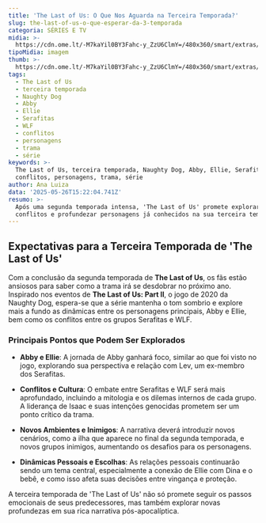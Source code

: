 ```yaml
---
title: 'The Last of Us: O Que Nos Aguarda na Terceira Temporada?'
slug: the-last-of-us-o-que-esperar-da-3-temporada
categoria: SÉRIES E TV
midia: >-
  https://cdn.ome.lt/-M7kaYil0BY3Fahc-y_ZzU6ClmY=/480x360/smart/extras/conteudos/omelete_THUMB_-_2025-05-26T113910.916.png
tipoMidia: imagem
thumb: >-
  https://cdn.ome.lt/-M7kaYil0BY3Fahc-y_ZzU6ClmY=/480x360/smart/extras/conteudos/omelete_THUMB_-_2025-05-26T113910.916.png
tags:
  - The Last of Us
  - terceira temporada
  - Naughty Dog
  - Abby
  - Ellie
  - Serafitas
  - WLF
  - conflitos
  - personagens
  - trama
  - série
keywords: >-
  The Last of Us, terceira temporada, Naughty Dog, Abby, Ellie, Serafitas, WLF,
  conflitos, personagens, trama, série
author: Ana Luiza
data: '2025-05-26T15:22:04.741Z'
resumo: >-
  Após uma segunda temporada intensa, 'The Last of Us' promete explorar novos
  conflitos e profundezar personagens já conhecidos na sua terceira temporada.
---
```


## Expectativas para a Terceira Temporada de 'The Last of Us'

Com a conclusão da segunda temporada de **The Last of Us**, os fãs estão ansiosos para saber como a trama irá se desdobrar no próximo ano. Inspirado nos eventos de **The Last of Us: Part II**, o jogo de 2020 da Naughty Dog, espera-se que a série mantenha o tom sombrio e explore mais a fundo as dinâmicas entre os personagens principais, Abby e Ellie, bem como os conflitos entre os grupos Serafitas e WLF.

### Principais Pontos que Podem Ser Explorados

- **Abby e Ellie**: A jornada de Abby ganhará foco, similar ao que foi visto no jogo, explorando sua perspectiva e relação com Lev, um ex-membro dos Serafitas.

- **Conflitos e Cultura**: O embate entre Serafitas e WLF será mais aprofundado, incluindo a mitologia e os dilemas internos de cada grupo. A liderança de Isaac e suas intenções genocidas prometem ser um ponto crítico da trama.

- **Novos Ambientes e Inimigos**: A narrativa deverá introduzir novos cenários, como a ilha que aparece no final da segunda temporada, e novos grupos inimigos, aumentando os desafios para os personagens.

- **Dinâmicas Pessoais e Escolhas**: As relações pessoais continuarão sendo um tema central, especialmente a conexão de Ellie com Dina e o bebê, e como isso afeta suas decisões entre vingança e proteção.

A terceira temporada de 'The Last of Us' não só promete seguir os passos emocionais de seus predecessores, mas também explorar novas profundezas em sua rica narrativa pós-apocalíptica.
